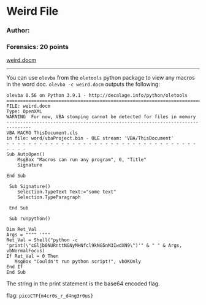 # Weird File
### Author: 
### Forensics: 20 points

[weird.docm](weird.docm)

---

You can use `olevba` from the `oletools` python package to view any macros in the word doc. `olevba -c weird.docm` outputs the following:

```
olevba 0.56 on Python 3.9.1 - http://decalage.info/python/oletools
===============================================================================
FILE: weird.docm
Type: OpenXML
WARNING  For now, VBA stomping cannot be detected for files in memory
-------------------------------------------------------------------------------
VBA MACRO ThisDocument.cls 
in file: word/vbaProject.bin - OLE stream: 'VBA/ThisDocument'
- - - - - - - - - - - - - - - - - - - - - - - - - - - - - - - - - - - - - - - 
Sub AutoOpen()
    MsgBox "Macros can run any program", 0, "Title"
    Signature

End Sub
 
 Sub Signature()
    Selection.TypeText Text:="some text"
    Selection.TypeParagraph
    
 End Sub
 
 Sub runpython()

Dim Ret_Val
Args = """" '"""
Ret_Val = Shell("python -c 'print(\"cGljb0NURnttNGNyMHNfcl9kNG5nM3IwdXN9\")'" & " " & Args, vbNormalFocus)
If Ret_Val = 0 Then
   MsgBox "Couldn't run python script!", vbOKOnly
End If
End Sub
```

The string in the print statement is the base64 encoded flag.

flag: `picoCTF{m4cr0s_r_d4ng3r0us}`
